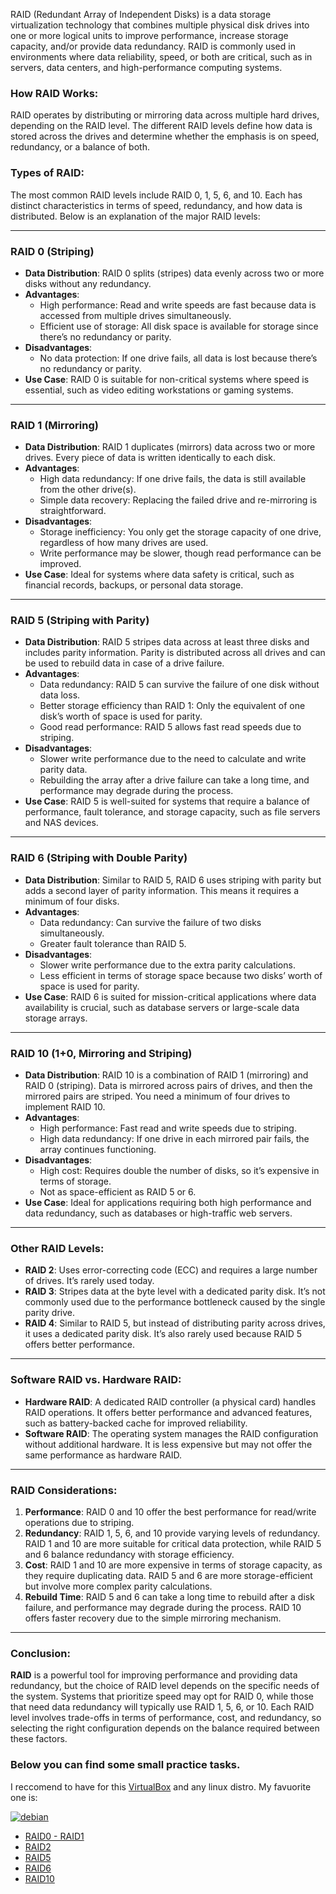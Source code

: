 RAID (Redundant Array of Independent Disks) is a data storage virtualization technology that combines multiple physical disk drives into one or more logical units to improve performance, increase storage capacity, and/or provide data redundancy. RAID is commonly used in environments where data reliability, speed, or both are critical, such as in servers, data centers, and high-performance computing systems.

### How RAID Works:
RAID operates by distributing or mirroring data across multiple hard drives, depending on the RAID level. The different RAID levels define how data is stored across the drives and determine whether the emphasis is on speed, redundancy, or a balance of both.

### Types of RAID:
The most common RAID levels include RAID 0, 1, 5, 6, and 10. Each has distinct characteristics in terms of speed, redundancy, and how data is distributed. Below is an explanation of the major RAID levels:

---

### **RAID 0 (Striping)**
- **Data Distribution**: RAID 0 splits (stripes) data evenly across two or more disks without any redundancy.
- **Advantages**: 
  - High performance: Read and write speeds are fast because data is accessed from multiple drives simultaneously.
  - Efficient use of storage: All disk space is available for storage since there’s no redundancy or parity.
- **Disadvantages**:
  - No data protection: If one drive fails, all data is lost because there’s no redundancy or parity.
- **Use Case**: RAID 0 is suitable for non-critical systems where speed is essential, such as video editing workstations or gaming systems.

---

### **RAID 1 (Mirroring)**
- **Data Distribution**: RAID 1 duplicates (mirrors) data across two or more drives. Every piece of data is written identically to each disk.
- **Advantages**: 
  - High data redundancy: If one drive fails, the data is still available from the other drive(s).
  - Simple data recovery: Replacing the failed drive and re-mirroring is straightforward.
- **Disadvantages**:
  - Storage inefficiency: You only get the storage capacity of one drive, regardless of how many drives are used.
  - Write performance may be slower, though read performance can be improved.
- **Use Case**: Ideal for systems where data safety is critical, such as financial records, backups, or personal data storage.

---

### **RAID 5 (Striping with Parity)**
- **Data Distribution**: RAID 5 stripes data across at least three disks and includes parity information. Parity is distributed across all drives and can be used to rebuild data in case of a drive failure.
- **Advantages**:
  - Data redundancy: RAID 5 can survive the failure of one disk without data loss.
  - Better storage efficiency than RAID 1: Only the equivalent of one disk’s worth of space is used for parity.
  - Good read performance: RAID 5 allows fast read speeds due to striping.
- **Disadvantages**:
  - Slower write performance due to the need to calculate and write parity data.
  - Rebuilding the array after a drive failure can take a long time, and performance may degrade during the process.
- **Use Case**: RAID 5 is well-suited for systems that require a balance of performance, fault tolerance, and storage capacity, such as file servers and NAS devices.

---

### **RAID 6 (Striping with Double Parity)**
- **Data Distribution**: Similar to RAID 5, RAID 6 uses striping with parity but adds a second layer of parity information. This means it requires a minimum of four disks.
- **Advantages**:
  - Data redundancy: Can survive the failure of two disks simultaneously.
  - Greater fault tolerance than RAID 5.
- **Disadvantages**:
  - Slower write performance due to the extra parity calculations.
  - Less efficient in terms of storage space because two disks’ worth of space is used for parity.
- **Use Case**: RAID 6 is suited for mission-critical applications where data availability is crucial, such as database servers or large-scale data storage arrays.

---

### **RAID 10 (1+0, Mirroring and Striping)**
- **Data Distribution**: RAID 10 is a combination of RAID 1 (mirroring) and RAID 0 (striping). Data is mirrored across pairs of drives, and then the mirrored pairs are striped. You need a minimum of four drives to implement RAID 10.
- **Advantages**:
  - High performance: Fast read and write speeds due to striping.
  - High data redundancy: If one drive in each mirrored pair fails, the array continues functioning.
- **Disadvantages**:
  - High cost: Requires double the number of disks, so it’s expensive in terms of storage.
  - Not as space-efficient as RAID 5 or 6.
- **Use Case**: Ideal for applications requiring both high performance and data redundancy, such as databases or high-traffic web servers.

---

### Other RAID Levels:
- **RAID 2**: Uses error-correcting code (ECC) and requires a large number of drives. It’s rarely used today.
- **RAID 3**: Stripes data at the byte level with a dedicated parity disk. It’s not commonly used due to the performance bottleneck caused by the single parity drive.
- **RAID 4**: Similar to RAID 5, but instead of distributing parity across drives, it uses a dedicated parity disk. It’s also rarely used because RAID 5 offers better performance.

---

### Software RAID vs. Hardware RAID:
- **Hardware RAID**: A dedicated RAID controller (a physical card) handles RAID operations. It offers better performance and advanced features, such as battery-backed cache for improved reliability.
- **Software RAID**: The operating system manages the RAID configuration without additional hardware. It is less expensive but may not offer the same performance as hardware RAID.

---

### RAID Considerations:
1. **Performance**: RAID 0 and 10 offer the best performance for read/write operations due to striping.
2. **Redundancy**: RAID 1, 5, 6, and 10 provide varying levels of redundancy. RAID 1 and 10 are more suitable for critical data protection, while RAID 5 and 6 balance redundancy with storage efficiency.
3. **Cost**: RAID 1 and 10 are more expensive in terms of storage capacity, as they require duplicating data. RAID 5 and 6 are more storage-efficient but involve more complex parity calculations.
4. **Rebuild Time**: RAID 5 and 6 can take a long time to rebuild after a disk failure, and performance may degrade during the process. RAID 10 offers faster recovery due to the simple mirroring mechanism.

---

### Conclusion:
**RAID** is a powerful tool for improving performance and providing data redundancy, but the choice of RAID level depends on the specific needs of the system. Systems that prioritize speed may opt for RAID 0, while those that need data redundancy will typically use RAID 1, 5, 6, or 10. Each RAID level involves trade-offs in terms of performance, cost, and redundancy, so selecting the right configuration depends on the balance required between these factors.

### Below you can find some small practice tasks.

I reccomend to have for this [VirtualBox](https://www.virtualbox.org/) and any linux distro. 
My favuorite one is:

[![debian](https://upload.wikimedia.org/wikipedia/commons/4/4a/Debian-OpenLogo.svg)](https://www.debian.org/)



- [RAID0 - RAID1](RAID-levelsPractice/RAID0-RAID1-practiceTasks.md)
- [RAID2](RAID-levelsPractice/RAID2-practiceTask.md)
- [RAID5](RAID-levelsPractice/RAID5-practiceTask.md)
- [RAID6](RAID-levelsPractice/RAID6-practiceTask.md)
- [RAID10](RAID-levelsPractice/RAID10-practiceTask.md)

